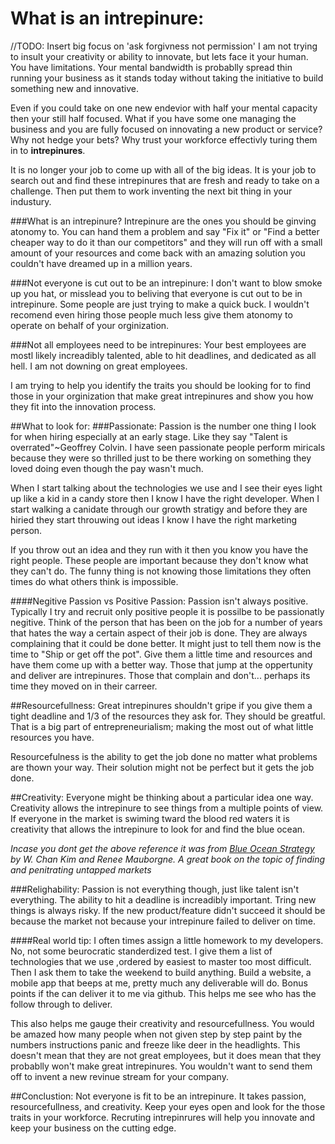 # What is an intrepinure:
//TODO: Insert big focus on 'ask forgivness not permission'
I am not trying to insult your creativity or ability to innovate, but lets face it your human. You have limitations. Your mental bandwidth is probablly spread thin running your business as it stands today without taking the initiative to build something new and innovative.

Even if you could take on one new endevior with half your mental capacity then your still half focused. What if you have some one managing the business and you are fully focused on innovating a new product or service? Why not hedge your bets? Why trust your workforce  effectivly turing them in to **intrepinures**.

It is no longer your job to come up with all of the big ideas. It is your job to search out and find these intrepinures that are fresh and ready to take on a challenge. Then put them to work inventing the next bit thing in your industury.

###What is an intrepinure?
Intrepinure are the ones you should be ginving atonomy to. You can hand them a problem and say "Fix it" or "Find a better cheaper way to do it than our competitors" and they will run off with a small amount of your resources and come back with an amazing solution you couldn't have dreamed up in a million years.


###Not everyone is cut out to be an intrepinure:
I don't want to blow smoke up you hat, or misslead you to beliving that everyone is cut out to be in intrepinure. Some people are just trying to make a quick buck. I wouldn't recomend even hiring those people much less give them atonomy to operate on behalf of your orginization.

###Not all employees need to be intrepinures:
Your best employees are mostl likely increadibly talented, able to hit deadlines, and dedicated as all hell. I am not downing on great employees.

I am trying to help you identify the traits you should be looking for to find those in your orginization that make great intrepinures and show you how they fit into the innovation process.

##What to look for:
###Passionate:
Passion is the number one thing I look for when hiring especially at an early stage. Like they say "Talent is overrated"~Geoffrey Colvin. I have seen passionate people perform miricals because they were so thrilled just to be there working on something they loved doing even though the pay wasn't much.

When I start talking about the technologies we use and I see their eyes light up like a kid in a candy store then I know I have the right developer. When I start walking a canidate through our growth stratigy and before they are hiried they start throuwing out ideas I know I have the right marketing person.

If you throw out an idea and they run with it then you know you have the right people. These people are important because they don't know what they can't do. The funny thing is not knowing those limitations they often times do what others think is impossible.

####Negitive Passion vs Positive Passion:
Passion isn't always positive. Typically I try and recruit only positive people it is possilbe to be passionatly negitive. Think of the person that has been on the job for a number of years that hates the way a certain aspect of their job is done. They are always complaining that it could be done better. It might just to tell them now is the time to "Ship or get off the pot". Give them a little time and resources and have them come up with a better way. Those that jump at the oppertunity and deliver are intrepinures. Those that complain and don't... perhaps its time they moved on in their carreer.

##Resourcefullness:
Great intrepinures shouldn't gripe if you give them a tight deadline and 1/3 of the resources they ask for. They should be greatful. That is a big part of entrepreneurialism; making the most out of what little resources you have.

Resourcefulness is the ability to get the job done no matter what problems are thown your way. Their solution might not be perfect but it gets the job done.

##Creativity:
Everyone might be thinking about a particular idea one way. Creativity allows the intrepinure to see things from a multiple points of view. If everyone in the market is swiming tward the blood red waters it is creativity that allows the intrepinure to look for and find the blue ocean.

_Incase you dont get the above reference it was from [Blue Ocean Strategy ](http://www.amazon.com/Blue-Ocean-Strategy-Uncontested-Competition/dp/1591396190) by W. Chan Kim and Renee Mauborgne. A great book on the topic of finding and penitrating untapped markets_


###Relighability:
Passion is not everything though, just like talent isn't everything. The ability to hit a deadline is increadibly important. Tring new things is always risky. If the new product/feature didn't succeed it should be because the market not because your intrepinure failed to deliver on time.

####Real world tip:
I often times assign a little homework to my developers. No, not some beurocratic standerdized test. I give them a list of technologies that we use ,ordered by easiest to master too most difficult.  Then I ask them to take the weekend to build anything. Build a website, a mobile app that beeps at me, pretty much any deliverable will do. Bonus points if the can deliver it to me via github. This helps me see who has the follow through to deliver.

This also helps me gauge their creativity and resourcefullness. You would be amazed how many people when not given step by step paint by the numbers instructions panic and freeze like deer in the headlights. This doesn't mean that they are not great employees, but it does mean that they probablly won't make great intrepinures. You wouldn't want to send them off to invent a new revinue stream for your company.

##Conclustion:
Not everyone is fit to be an intrepinure. It takes passion, resourcefullness, and creativity. Keep your eyes open and look for the those traits in your workforce. Recruting intrepinrures will help you innovate and keep your business on the cutting edge.

